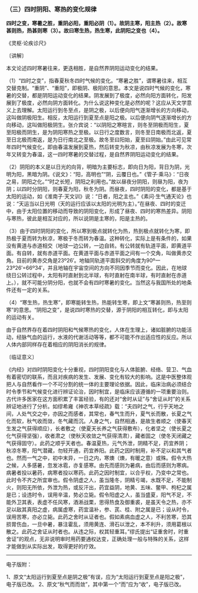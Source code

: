 ### （三）四时阴阳、寒热的变化规律

**四时之变，寒暑之胜，重阴必阳，重阳必阴（1）。故阴主寒，阳主热（2）。故寒甚则热，热甚则寒（3）。故曰寒生热，热生寒，此阴阳之变也（4）。**

《灵枢·论疾诊尺》

〔讲解〕

本文论述四时寒暑往来，更迭相胜，是自然界阴阳运动变化的结果。

（1）“四时之变”，指春夏秋冬四时气候的变化。“寒暑之胜”，谓寒暑往来，相互交替克制。“重阴”、“重阳”，即极阴、极阳的意思。本文是说四时气候的变化，寒暑的交替，都是阴阳运动变化的结果。阴发展到了极度，必然向阳方面转化，阳发展到了极度，必然向阴方面转化。为什么说这种变化是必然的呢？这应从天文学意义上去理解。太阳运行到冬至点，是阴之极，以后便向阳气逐渐增长的方向移动，这叫做阴极阳生。相反，太阳运行到夏至点是阳之极。以后便向阴气逐渐增长的方向移动，这叫做阳极阴生。张介宾说：“以阴阳之寒暄言，则冬至阴极而阳生，夏至阳极而阴生，是为阴阳寒热之至极。以日行之度数言，则冬至日南极而北返，夏至日北极而南返，是为日行南北之至极。故冬至曰阳始，夏至曰阴始。”由此可见常年四时气候变化，即由春温发展到夏热，然后转变为秋凉，由秋凉发展为冬寒，次年又转变为春温，这一四时寒暑的交替过程，是自然界阴阳运动变化的结果。

（2）阴阳的本义是以日光的向背，明暗为主要标志，即向日为阳，背日为阴，光明为阳，黑暗为阴。《说文》：“阳，高明也”“阴，云覆日也。”《管子·乘马》：“日夜之易，阴阳之化。”“时之长短，阴阳之利用也。”故以昼夜分阴阳，则昼为阳，夜为阴；以四时分阴阳，则春夏为阳，秋冬为阴。而昼夜，四时阴阳的变化，都是基于太阳的运动，如《淮南子·天文训》说：“日者，阳之主也。”《素问·生气通天论》也说：“天运当以日光明（天的运行应该以太阳的光明为主）。”在昼夜、四时的变迁中，由于太阳位置的移动而导致的阴阳变化，形成了昼夜、四时的寒热差异。阴阳与寒热，彼此是相互对应的，所以说阴是主寒的，阳是主热的。

（3）由于四时阴阳的变化，所以寒到极点就转化为热，热到极点就转化为寒，即热极于夏而转为秋凉，寒极于冬而转为春温。这种转化，实际上是有条件的，如果没有黄道与赤道相交（地球一边公转，一边自转。有公转就有轨道平面，即黄道平面。有自转，就有赤道平面。在黄道平面与赤道平面之间有一个交角，叫做黄赤交角。目前的黄赤交角是23º26′。地轴同轨道平面斜交的角度为90º一23º26′=66º34′，并且地轴在宇宙空间的方向不同因季节而变化。因此，在地球绕日公转过程中，太阳有时直射到北半球，有时直射在南半球，有时直射在赤道上。），就不可能分阴分阳，也就不会有四时寒暑的变化。当然这与我国所处的地条件还有一定的关系。

（4）“寒生热，热生寒”，即寒能转生热，热能转生寒，即上文“寒甚则热，热至则寒”的意思。“阴阳之变”，是说四时寒热的交替，源于阴阳的相互转化，即与太阳的运动有关。

由于自然界存在着四时阴阳和气候寒热的变化，人体在生理上，诸如脏腑的功能活动，经脉气血的运行，水液的代谢活动等等，都不可能不作出适应性的反应。所以人体内部同样存在着相应的阴阳消长的规律。

〔临证意义〕

《内经》对四时阴阳变化十分重视，四时阴阳变化与人体脏腑、经络、营卫、气血有着密切的联系，而且对疾病的发生、发展、变化有较大的影响。这是中医整体观把人与自然看作一个不可分割的统一体的主要理论依据。因此，临床治病必须结合时令季节和气候变化进行辨证论治，因时制宜，是临床应该遵循的一项重要治则。古代许多医家在这方面积累了丰富经验，有的还对“舍时从证”与“舍证从时”的关系辨证地进行了分析。如缪希雍《神农本草经疏》载：“夫四时之气，行乎天地之间，人处气交之中，亦因之而感者，其常也，春气生而升，夏气长而散，长夏之气化而软，秋气收而敛，冬气藏而沉。人身之气，自然相通，是故生者顺之（使春天生发之气获得顺应），长者敷之（使夏天长养之气获得敷布），化者坚之（使长夏之化气获得坚强），收者肃之（使秋天收敛之气获得清肃），藏者固之（使冬天闭藏之气获得固守）。此药之顺乎天者也。春温夏热，元气外泄，阴精不足，药宜养阴；秋凉冬寒，阳气潜藏，勿轻开通，药宜养阳。此药之因时制用，补不足以和其气者也。然而一气之中，初中末异，一日之内，寒燠（燠，有暖之意）或殊。假令大热之候，人多感暑，忽发冰雹，亦复感寒。由先而感则为暑病，由后而感则为寒病。病暑者投以暑药，病寒者投以寒药。此药之因时制宜，以合乎权，乃变中之常也。此时令不齐之所宜审也。假令阴虚之人，虽当隆冬，阴精亏竭，水既不足，不能制火，则阳无所依，外泄为热，或反汗出，药宜益阴，地黄、五味、鳖甲、枸杞之属是已；设违时令，误用辛温，势必立毙。假令阳虚之人，虽当盛夏，阳气不足，不能外卫其表，表虚不任风寒，酒淅战栗，思得热食及御重裘，是虽天令之热，亦不足以敌其真阳之虚，病属虚寒，药宜温补，参、芪、桂、附之属是已；设从时令，误用苦寒，亦必立毙。此药之舍时从证者也。假如素病血虚之人，不利苦寒，恐其损胃伤血，一旦中暑，暴注霍乱，须用黄连、滑石以泄之，本不利升，须用葛根以散之。此药之舍证从时者也。从违之际，权其轻重耳。”缪氏提出“证重舍时，时重舍证”的观点，无非说明审时用药要通权达变，正确处理一般与特殊的关系，这样才能做到从实际出发，取得更好的疗效。

------

电子版附：

1、原文“太阳运行到夏至点是阴之极”有误，应为“太阳运行到夏至点是阳之极”，电子版已改。
2、原文“秋气而而敛”，其中第一个“而”应为“收”，电子版已改。
